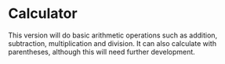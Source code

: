 <h1>Calculator</h1>
This version will do basic arithmetic operations such as addition, subtraction, multiplication and division. It can also calculate with parentheses, although this will need further development. 
